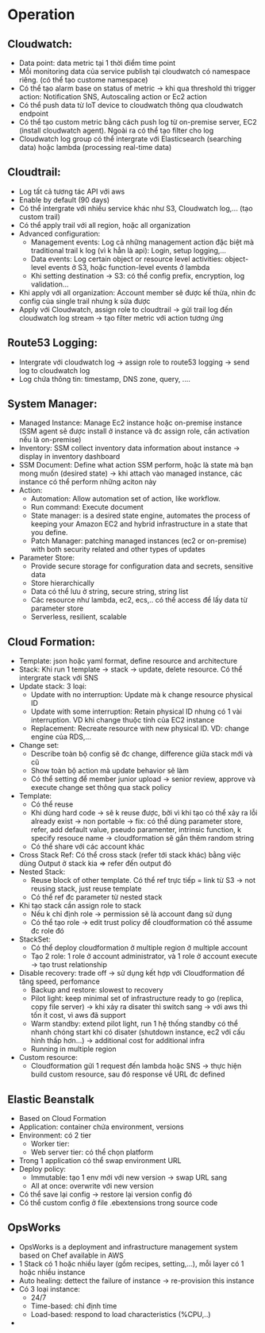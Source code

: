 # Operation

## Cloudwatch:
 - Data point: data metric tại 1 thời điểm time point
 - Mỗi monitoring data của service publish tại cloudwatch có namespace riêng. (có thể tạo custome namespace)
 - Có thể tạo alarm base on status of metric -> khi qua threshold thì trigger action: Notification SNS, Autoscaling action or Ec2 action
 - Có thể push data từ IoT device to cloudwatch thông qua cloudwatch endpoint
 - Có thể tạo custom metric bằng cách push log từ on-premise server, EC2 (install cloudwatch agent). Ngoài ra có thể tạo filter cho log
  - Cloudwatch log group có thể intergrate với Elasticsearch (searching data) hoặc lambda (processing real-time data)
 
 ## Cloudtrail:
  - Log tất cả tương tác API với aws
  - Enable by default (90 days)
  - Có thể intergrate với nhiều service khác như S3, Cloudwatch log,... (tạo custom trail)
  - Có thể apply trail với all region, hoặc all organization
  - Advanced configuration:
    - Management events: Log cả những management action đặc biệt mà traditional trail k log (vì k hẳn là api): Login, setup logging,...
    - Data events: Log certain object or resource level activities: object-level events ở S3, hoặc function-level events ở lambda
    - Khi setting destination -> S3: có thể config prefix, encryption, log validation...
  - Khi apply với all organization: Account member sẽ được kế thừa, nhìn đc config của single trail nhưng k sửa được
  - Apply với Cloudwatch, assign role to cloudtrail -> gửi trail log đến cloudwatch log stream -> tạo filter metric với action tương ứng
  
## Route53 Logging:
  - Intergrate với cloudwatch log -> assign role to route53 logging -> send log to cloudwatch log
  - Log chứa thông tin: timestamp, DNS zone, query, ....

## System Manager:
  - Managed Instance: Manage Ec2 instance hoặc on-premise instance (SSM agent sẽ được install ở instance và đc assign role, cần activation nếu là on-premise)
  - Inventory: SSM collect inventory data information about instance -> display in inventory dashboard
  - SSM Document: Define what action SSM perform, hoặc là state mà bạn mong muốn (desired state) -> khi attach vào managed instance, các instance có thể perform những aciton này
  - Action:
    - Automation: Allow automation set of action, like workflow. 
    - Run command: Execute document
    - State manager: is a desired state engine, automates the process of keeping your Amazon EC2 and hybrid infrastructure in a state that you define.
    - Patch Manager: patching managed instances (ec2 or on-premise) with both security related and other types of updates
  - Parameter Store:
    - Provide secure storage for configuration data and secrets, sensitive data
    - Store hierarchically
    - Data có thể lưu ở string, secure string, string list
    - Các resource như lambda, ec2, ecs,.. có thể access để lấy data từ parameter store
    - Serverless, resilient, scalable
    
## Cloud Formation:
  - Template: json hoặc yaml format, define resource and architecture
  - Stack: Khi run 1 template -> stack -> update, delete resource. Có thể intergrate stack với SNS
  - Update stack: 3 loại:
    - Update with no interruption: Update mà k change resource physical ID
    - Update with some interruption: Retain physical ID nhưng có 1 vài interruption. VD khi change thuộc tính của EC2 instance
    - Replacement: Recreate resource with new physical ID. VD: change engine của RDS,...
  - Change set:
    - Describe toàn bộ config sẽ đc change, difference giữa stack mới và cũ
    - Show toàn bộ action mà update behavior sẽ làm
    - Có thể setting để member junior upload -> senior review, approve và execute change set thông qua stack policy
  - Template:
    - Có thể reuse
    - Khi dùng hard code -> sẽ k reuse được, bởi vì khi tạo có thể xảy ra lỗi already exist -> non portable -> fix: có thể dùng parameter store, refer, add default value, pseudo paramenter, intrinsic function, k specify resouce name -> cloudformation sẽ gắn thêm random string
    - Có thể share với các account khác
  - Cross Stack Ref: Có thể cross stack (refer tới stack khác) bằng việc dùng Output ở stack kia => refer đến output đó
  - Nested Stack: 
    - Reuse block of other template. Có thể ref trực tiếp = link từ S3 -> not reusing stack, just reuse template
    - Có thể ref đc parameter từ nested stack
  - Khi tạo stack cần assign role to stack
    - Nếu k chỉ định role -> permission sẽ là account đang sử dụng
    - Có thể tạo role -> edit trust policy để cloudformation có thể assume đc role đó
  - StackSet:
    - Có thể deploy cloudformation ở multiple region ở multiple account
    - Tạo 2 role: 1 role ở account administrator, và 1 role ở account execute -> tạo trust relationship
  - Disable recovery: trade off -> sử dụng kết hợp với Cloudformation để tăng speed, perfomance
    - Backup and restore: slowest to recovery
    - Pilot light: keep minimal set of infrastructure ready to go (replica, copy file server) -> khi xảy ra disater thì switch sang -> với aws thì tốn ít cost, vì aws đã support
    - Warm standby: extend pilot light, run 1 hệ thống standby có thể nhanh chóng start khi có disater (shutdown instance, ec2 với cấu hình thấp hơn...) -> additional cost for additional infra
    - Running in multiple region
  - Custom resource: 
    - Cloudformation gửi 1 request đến lambda hoặc SNS -> thực hiện build custom resource, sau đó response về URL đc defined

## Elastic Beanstalk
 - Based on Cloud Formation
 - Application: container chứa environment, versions
 - Environment: có 2 tier
   - Worker tier:
   - Web server tier: có thể chọn platform
 - Trong 1 application có thể swap environment URL 
 - Deploy policy:
   - Immutable: tạo 1 env mới với new version -> swap URL sang
   - All at once: overwrite với new version
 - Có thể save lại config -> restore lại version config đó
 - Có thể custom config ở file .ebextensions trong source code
 
 ## OpsWorks
 - OpsWorks is a deployment and infrastructure management system based on Chef available in AWS
 - 1 Stack có 1 hoặc nhiều layer (gồm recipes, setting,...), mỗi layer có 1 hoặc nhiều instance
 - Auto healing: dettect the failure of instance -> re-provision this instance
 - Có 3 loại instance:
   - 24/7
   - Time-based: chỉ định time
   - Load-based: respond to load characteristics (%CPU,..)
 - 
